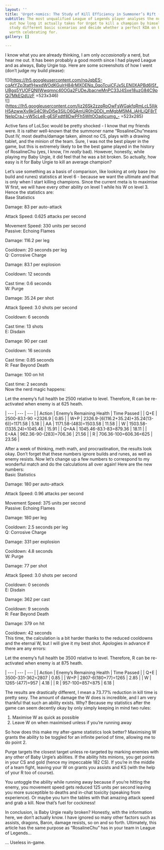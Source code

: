 ```yaml
---
layout: ''
title: 'Urgot-nomics: The Study of Kill Efficiency in Summoner’s Rift (Patch 9.14)'
subtitle: The most unqualified League of Legends player analyses the numbers to find
  out how long it actually takes for Urgot to kill a champion by himself. Here, we
  study different basic scenarios and decide whether a perfect KDA on Urgot is even
  worth celebrating for.
gallery: []

---
```

I know what you are already thinking, I am only _occasionally_ a nerd, but hear me out. It has been probably a good month since I had played League and as always, Baby Urgie top. Here are some screenshots of how I went (don’t judge my build please):

![](https://lh5.googleusercontent.com/nqJqbES-cqAtYZp3tatfHwxdWOdKGulrH84rMXOENq_0qoTcuiCFJx5LEN0XAPBd6lSf_UBgq5YUOFQNllWwqmnc40OGa2FUDeJbacneMnPC33J4Sxe18uzG84C9pQj7MkEQdUzF =523x346)  
![](https://lh5.googleusercontent.com/Ijz26Sk2zzqRoOwFsWGakfqRmLcL5IIjkH5AzwwXv8kG4C9lvDl5e3SILO6QAmUR0hQDDi_mMgbM5M4_iAHLiQF8rTNeIpCraJ-vW5cLe8-gESFxdtf8DwPFh5WItOOadjcumg_- =523x285)

Active fans of LoLSoc would be pretty shocked - I know that my friends were. It is rather well-known that the summoner name “RosalineChu”means Dust IV, most deaths/damage taken, almost no CS, plays with a drawing tablet, and the minion of the team. Sure, I was not the best player in the game, but this is extremely likely to be the best game played in the history of RosalineChu (yes, I know, I’m _really_ bad). However, honestly, while playing my Baby Urgie, it did feel that he was a bit broken. So actually, how easy is it for Baby Urgie to kill an average champion?

Let’s use something as a basis of comparison, like looking at only base (no build and runes) statistics at level 6 - because we want the ultimate and that is only when I start killing champions. Since the current meta is to maximise W first, we will have every other ability on level 1 while his W on level 3. Hence the statistics are:
<br>
Base Statistics

Damage: 83 per auto-attack

Attack Speed: 0.625 attacks per second

Movement Speed: 330 units per second
<br>
Passive: Echoing Flames

Damage: 116.2 per leg

Cooldown: 20 seconds per leg
<br>
Q: Corrosive Charge

Damage: 83.1 per explosion

Cooldown: 12 seconds

Cast time: 0.6 seconds
<br>
W: Purge

Damage: 35.24 per shot

Attack Speed: 3.0 shots per second

Cooldown: 6 seconds

Cast time: 13 shots
<br>
E: Disdain

Damage: 90 per cast

Cooldown: 16 seconds

Cast time: 0.85 seconds
<br>
R: Fear Beyond Death

Damage: 100 on hit

Cast time: 2 seconds
<br>
Now the nerd magic happens:

Let the enemy’s full health be 2500 relative to level. Therefore, R can be re-activated when enemy is at 625 heath.

| --- | --- | --- |
| Action | Enemy’s Remaining Health | Time Passed |
| Q+E | 2500-83.1-90 =2326.9 | 0.85 |
| W+P | 2326.9-\[6(116.2+35.24)+35.24(13-6)\]=1171.58 | 5.18 |
| AA | 1171.58-(483)=1503.58 | 11.58 |
| W | 1503.58-(1335.24)=1045.46 | 15.91 |
| Q+AA | 1045.46-83.1-83=879.36 | 18.11 |
| E+AA | 962.36-90-(283)=706.36 | 21.56 |
| R | 706.36-100=606.36<625 | 23.56 |

After a week of thinking, meth math, and procrastination, the results look okay. Don’t forget that these numbers ignore builds and runes, as well as enemy resists. Now let’s change up a few numbers to correspond to my wonderful match and do the calculations all over again! Here are the new numbers:
<br>
Basic Statistics

Damage: 180 per auto-attack

Attack Speed: 0.96 attacks per second

Movement Speed: 375 units per second
<br>
Passive: Echoing Flames

Damage: 180 per leg

Cooldown: 2.5 seconds per leg
<br>
Q: Corrosive Charge

Damage: 331 per explosion

Cooldown: 4.8 seconds
<br>
W: Purge

Damage: 77 per shot

Attack Speed: 3.0 shots per second

Cooldown: 0 seconds
<br>
E: Disdain

Damage: 362 per cast

Cooldown: 9 seconds
<br>
R: Fear Beyond Death

Damage: 379 on hit

Cooldown: 42 seconds
<br>
This time, the calculation is a bit harder thanks to the reduced cooldowns and the eternal W, but I will give it my best shot. Apologies in advance if there are any errors:

Let the enemy’s full health be 3500 relative to level. Therefore, R can be re-activated when enemy is at 875 heath.

| --- | --- | --- |
| Action | Enemy’s Remaining Health | Time Passed |
| Q+E | 3500-331-362=2807 | 0.85 |
| W+P | 2807-6(180+77)=1265 | 2.85 |
| W | 1265-(477)=957 | 4.18 |
| R | 957-100=857<875 | 6.18 |

The results are drastically different, I mean a 73.77% reduction in kill time is pretty sexy. The amount of damage the W does is incredible, and I am very thankful that such an ability exists. Why? Because my statistics after the game can seem decently okay by only simply keeping in mind two rules:

1. Maximise W as quick as possible
2. Leave W on when maximised unless if you’re running away

So how does this make my after-game statistics look better? Maximising W grants the ability to be toggled for an infinite period of time, allowing me to do point 2.

Purge targets the closest target unless re-targeted by marking enemies with any other of Baby Urgie’s abilities. If the ability hits minions, you get points in your CS and gold (hence my impeccable 182 CS). If you’re in the middle of a team fight, leaving your W on grants you assists and KS (with the help of your R too of course).

You untoggle the ability while running away because if you’re hitting the enemy, you movement speed gets reduced 125 units per second leaving you more susceptible to deaths and in-chat toxicity (speaking from experience). Or maybe you turn the tables with that amazing attack speed and grab a kill. Now that’s fuel for cockiness!

In conclusion, is Baby Urgie really broken? Honestly, with the information here, we don’t actually know. I have ignored so many other factors such as assists, dragons, Baron, damage resists, so on and so forth. Ultimately, this article has the same purpose as “RosalineChu” has in your team in League of Legends…

… Useless in-game.